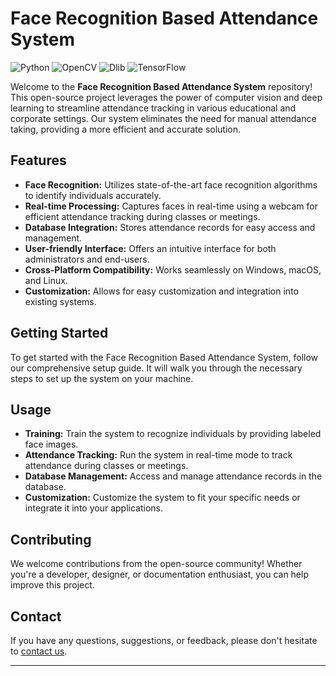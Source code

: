 # Face Recognition Based Attendance System

![Python](https://img.shields.io/badge/Python-3.8%2B-blue.svg)
![OpenCV](https://img.shields.io/badge/OpenCV-4.0%2B-orange.svg)
![Dlib](https://img.shields.io/badge/Dlib-19.0%2B-brightgreen.svg)
![TensorFlow](https://img.shields.io/badge/TensorFlow-2.0%2B-yellow.svg)

Welcome to the **Face Recognition Based Attendance System** repository! This open-source project leverages the power of computer vision and deep learning to streamline attendance tracking in various educational and corporate settings. Our system eliminates the need for manual attendance taking, providing a more efficient and accurate solution.

## Features

- **Face Recognition:** Utilizes state-of-the-art face recognition algorithms to identify individuals accurately.
- **Real-time Processing:** Captures faces in real-time using a webcam for efficient attendance tracking during classes or meetings.
- **Database Integration:** Stores attendance records for easy access and management.
- **User-friendly Interface:** Offers an intuitive interface for both administrators and end-users.
- **Cross-Platform Compatibility:** Works seamlessly on Windows, macOS, and Linux.
- **Customization:** Allows for easy customization and integration into existing systems.

## Getting Started

To get started with the Face Recognition Based Attendance System, follow our comprehensive setup guide. It will walk you through the necessary steps to set up the system on your machine.

## Usage

- **Training:** Train the system to recognize individuals by providing labeled face images.
- **Attendance Tracking:** Run the system in real-time mode to track attendance during classes or meetings.
- **Database Management:** Access and manage attendance records in the database.
- **Customization:** Customize the system to fit your specific needs or integrate it into your applications.

## Contributing

We welcome contributions from the open-source community! Whether you're a developer, designer, or documentation enthusiast, you can help improve this project.

## Contact

If you have any questions, suggestions, or feedback, please don't hesitate to [contact us](mailto:salunkhenikhil9594@gmail.com).

---
